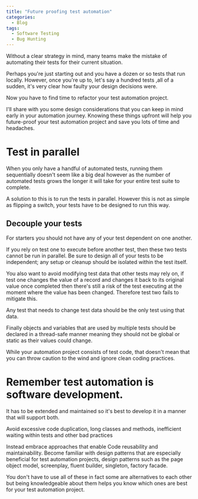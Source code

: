 ```yaml
---
title: "Future proofing test automation"
categories:
  - Blog
tags:
  - Software Testing
  - Bug Hunting
---
```


Without a clear strategy in mind, many teams make the mistake of automating their tests for their current situation.

Perhaps you're just starting out and you have a dozen or so tests that run locally. However, once you're up to, let's say a hundred tests ,all of a sudden, it's very clear how faulty your design decisions were.

Now you have to find time to refactor your test automation project.

I'll share with you some design considerations that you can keep in mind early in your automation journey. Knowing these things upfront will help you future-proof your test automation project and save you lots of time and headaches.

<h1>Test in parallel</h1>

When you only have a handful of automated tests, running them sequentially doesn't seem like a big deal however as the number of automated tests grows the longer it will take for your entire test suite to complete.

A solution to this is to run the tests in parallel. However this is not as simple as flipping a switch, your tests have to be designed to run this way.

<h2>Decouple your tests</h2>

For starters you should not have any of your test dependent on one another.

If you rely on test one to execute before another test, then these two tests cannot be run in parallel. Be sure to design all of your tests to be independent; any setup or cleanup should be isolated within the test itself.

You also want to avoid modifying test data that other tests may rely on, if test one changes the value of a record and changes it back to its original value once completed then there's still a risk of the test executing at the moment where the value has been changed. Therefore test two fails to mitigate this.

Any test that needs to change test data should be the only test using that data.

Finally objects and variables that are used by multiple tests should be declared in a thread-safe manner meaning they should not be global or static as their values could change.

While your automation project consists of test code, that doesn't mean that you can throw caution to the wind and ignore clean coding practices. 

<h1>Remember test automation is software development.</h1>

It has to be extended and maintained so it's best to develop it in a manner that will support both. 

Avoid excessive code duplication, long classes and methods, inefficient waiting within tests and other bad practices 

Instead embrace approaches that enable Code reusability and maintainability. Become familiar with design patterns that are especially beneficial for test automation projects, design patterns such as the page object model, screenplay, fluent builder, singleton, factory facade.

You don't have to use all of these in fact some are alternatives to each other but being knowledgeable about them helps you know which ones are best for your test automation project.